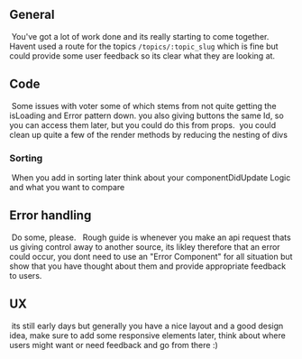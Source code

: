 ## General
​
You've got a lot of work done and its really starting to come together. Havent used a route for the topics `/topics/:topic_slug` which is fine but could provide some user feedback so its clear what they are looking at.
​
## Code
​
Some issues with voter some of which stems from not quite getting the isLoading and Error pattern down. you also giving buttons the same Id, so you can access them later, but you could do this from props.
​
you could clean up quite a few of the render methods by reducing the nesting of divs
​
### Sorting
​
When you add in sorting later think about your componentDidUpdate Logic and what you want to compare
​
## Error handling
​
Do some, please.
​
​
Rough guide is whenever you make an api request thats us giving control away to another source, its likley therefore that an error could occur, you dont need to use an "Error Component" for all situation but show that you have thought about them and provide appropriate feedback to users.
​
## UX
​
its still early days but generally you have a nice layout and a good design idea, make sure to add some responsive elements later, think about where users might want or need feedback and go from there :)
